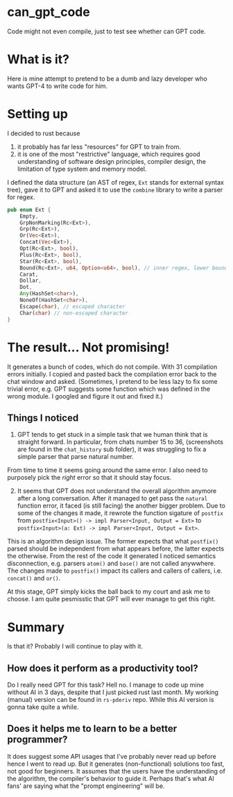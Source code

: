 # can_gpt_code
Code might not even compile, just to test see whether can GPT code.

# What is it?
Here is mine attempt to pretend to be a dumb and lazy developer who wants GPT-4 to write code for him.

# Setting up
I decided to rust because
1. it probably has far less "resources" for GPT to train from.
2. it is one of the most "restrictive" language, which requires good understanding of software design principles, compiler design, the limitation of type system and memory model.

I defined the data structure (an AST of regex, `Ext` stands for external syntax tree), gave it to GPT and asked it to use the `combine` library to write a parser for regex. 

```rust
pub enum Ext {
    Empty,
    GrpNonMarking(Rc<Ext>),
    Grp(Rc<Ext>),
    Or(Vec<Ext>),
    Concat(Vec<Ext>),
    Opt(Rc<Ext>, bool),
    Plus(Rc<Ext>, bool),
    Star(Rc<Ext>, bool),
    Bound(Rc<Ext>, u64, Option<u64>, bool), // inner regex, lower bound, uppper bound, greedy flag
    Carat,
    Dollar,
    Dot,
    Any(HashSet<char>),
    NoneOf(HashSet<char>),
    Escape(char), // escaped character
    Char(char) // non-escaped character
}
```

# The result... Not promising! 

It generates a bunch of codes, which do not compile. With 31 compilation errors initially.
I copied and pasted back the compilation error back to the chat window and asked. (Sometimes, I pretend to be less lazy to fix some trivial error, e.g. GPT suggests some function which was defined in the wrong module. I googled and figure it out and fixed it.)

## Things I noticed

1. GPT tends to get stuck in a simple task that we human think that is straight forward. In particular, from chats number 15 to 36, (screenshots are found in the `chat_history` sub folder), it was struggling to fix a simple parser that parse natural number. 

From time to time it seems going around the same error. I also need to purposely pick the *right* error so that it should stay focus.

2. It seems that GPT does not understand the overall algorithm anymore after a long conversation.
After it managed to get pass the `natural` function error, it faced (is still facing) the another bigger problem. Due to some of the changes it made, it rewrote the function sigature of `postfix` from `postfix<Input>() -> impl Parser<Input, Output = Ext>` to `postfix<Input>(a: Ext) -> impl Parser<Input, Output = Ext>`. 

This is an algorithm design issue. The former expects that what `postfix()` parsed should be independent from what appears before, the latter expects the otherwise. From the rest of the code it generated I noticed semantics disconnection, e.g. parsers `atom()` and `base()` are not called anywwhere. The changes made to `postfix()` impact its callers and callers of callers, i.e.  `concat()` and `or()`. 

At this stage, GPT simply kicks the ball back to my court and ask me to choose. I am quite pesmisstic that GPT will ever manage to get this right. 

# Summary
Is that it? Probably I will continue to play with it.

## How does it perform as a productivity tool? 
Do I really need GPT for this task? Hell no. I manage to code up mine without AI in 3 days, despite that I just picked rust last month. My working (manual) version can be found in `rs-pderiv` repo. While this AI version is gonna take quite a while. 

## Does it helps me to learn to be a better programmer? 
It does suggest some API usages that I've probably never read up before hence I went to read up. 
But it generates (non-functional) solutions too fast, not good for beginners. 
It assumes that the users have the understanding of the algorithm, the compiler's behavior to guide it.
Perhaps that's what AI fans' are saying what the "prompt engineering" will be.  


